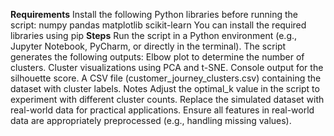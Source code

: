 **Requirements**
Install the following Python libraries before running the script:
numpy
pandas
matplotlib
scikit-learn
You can install the required libraries using pip
**Steps**
Run the script in a Python environment (e.g., Jupyter Notebook, PyCharm, or directly in the terminal).
The script generates the following outputs:
Elbow plot to determine the number of clusters.
Cluster visualizations using PCA and t-SNE.
Console output for the silhouette score.
A CSV file (customer_journey_clusters.csv) containing the dataset with cluster labels.
Notes
Adjust the optimal_k value in the script to experiment with different cluster counts.
Replace the simulated dataset with real-world data for practical applications.
Ensure all features in real-world data are appropriately preprocessed (e.g., handling missing values).
